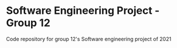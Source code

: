 # Software Engineering Project - Group 12

Code repository for group 12's Software engineering project of 2021
